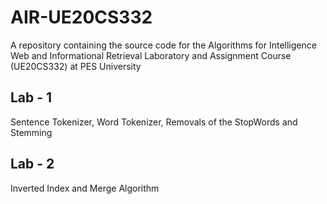 # AIR-UE20CS332

A repository containing the source code for the Algorithms for Intelligence Web and Informational Retrieval Laboratory and Assignment Course (UE20CS332) at PES University

## Lab - 1
Sentence Tokenizer, Word Tokenizer, Removals of the StopWords and Stemming

## Lab - 2
Inverted Index and Merge Algorithm
